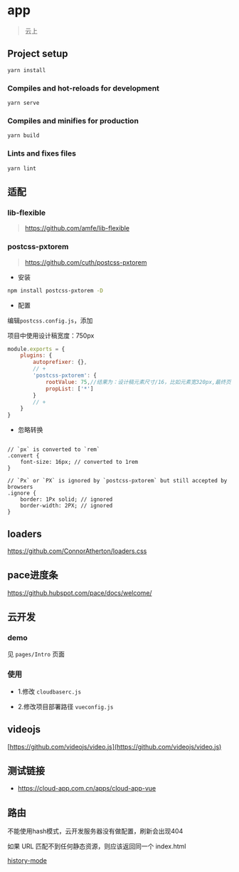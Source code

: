# app

> 云上

## Project setup

```
yarn install
```

### Compiles and hot-reloads for development
```
yarn serve
```

### Compiles and minifies for production
```
yarn build
```

### Lints and fixes files
```
yarn lint
```


## 适配

### lib-flexible

> https://github.com/amfe/lib-flexible

### postcss-pxtorem

> https://github.com/cuth/postcss-pxtorem

- 安装

```bash
npm install postcss-pxtorem -D
```

- 配置

编辑`postcss.config.js`，添加

项目中使用设计稿宽度：750px

```javascript
module.exports = {
    plugins: {
        autoprefixer: {},
        // +
        'postcss-pxtorem': {
            rootValue: 75,//结果为：设计稿元素尺寸/16，比如元素宽320px,最终页面会换算成 20rem
            propList: ['*']
        }
        // +
    }
}
```

-  忽略转换

```less

// `px` is converted to `rem`
.convert {
    font-size: 16px; // converted to 1rem
}

// `Px` or `PX` is ignored by `postcss-pxtorem` but still accepted by browsers
.ignore {
    border: 1Px solid; // ignored
    border-width: 2PX; // ignored
}
```

## loaders

https://github.com/ConnorAtherton/loaders.css

## pace进度条

https://github.hubspot.com/pace/docs/welcome/

## 云开发

### demo

见 `pages/Intro` 页面

### 使用

- 1.修改 `cloudbaserc.js`

- 2.修改项目部署路径 `vueconfig.js`

## videojs

[https://github.com/videojs/video.js](https://github.com/videojs/video.js)

## 测试链接

- https://cloud-app.com.cn/apps/cloud-app-vue

## 路由

不能使用hash模式，云开发服务器没有做配置，刷新会出现404

如果 URL 匹配不到任何静态资源，则应该返回同一个 index.html

[history-mode](https://router.vuejs.org/zh/guide/essentials/history-mode.html)
